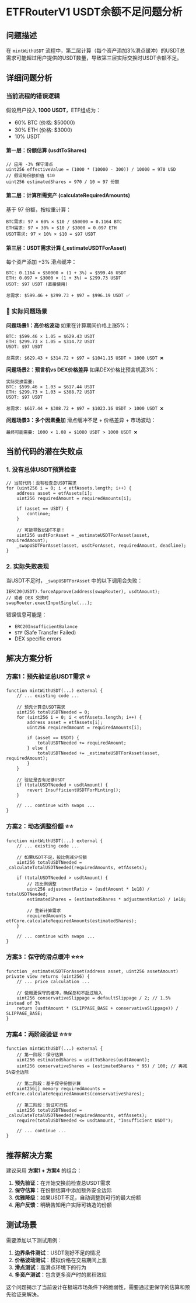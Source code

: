 # ETFRouterV1 USDT余额不足问题分析

## 问题描述
在 `mintWithUSDT` 流程中，第二层计算（每个资产添加3%滑点缓冲）的USDT总需求可能超过用户提供的USDT数量，导致第三层实际交换时USDT余额不足。

## 详细问题分析

### 当前流程的错误逻辑

假设用户投入 **1000 USDT**，ETF组成为：
- 60% BTC (价格: $50000)
- 30% ETH (价格: $3000)
- 10% USDT

#### 第一层：份额估算 (usdtToShares)
```solidity
// 应用 -3% 保守滑点
uint256 effectiveValue = (1000 * (10000 - 300)) / 10000 = 970 USD
// 假设每份额价值 $10
uint256 estimatedShares = 970 / 10 = 97 份额
```

#### 第二层：计算所需资产 (calculateRequiredAmounts)
基于 97 份额，按权重计算：
```
BTC需求: 97 × 60% × $10 / $50000 = 0.1164 BTC
ETH需求: 97 × 30% × $10 / $3000 = 0.097 ETH
USDT需求: 97 × 10% × $10 = $97 USDT
```

#### 第三层：USDT需求计算 (_estimateUSDTForAsset)
每个资产添加 +3% 滑点缓冲：
```
BTC: 0.1164 × $50000 × (1 + 3%) = $599.46 USDT
ETH: 0.097 × $3000 × (1 + 3%) = $299.73 USDT
USDT: $97 USDT (直接使用)

总需求: $599.46 + $299.73 + $97 = $996.19 USDT ✅
```

### 🚨 实际问题场景

**问题场景1：高价格波动**
如果在计算期间价格上涨5%：
```
BTC: $599.46 × 1.05 = $629.43 USDT
ETH: $299.73 × 1.05 = $314.72 USDT
USDT: $97 USDT

总需求: $629.43 + $314.72 + $97 = $1041.15 USDT > 1000 USDT ❌
```

**问题场景2：预言机vs DEX价格差异**
如果DEX价格比预言机高3%：
```
实际交换需要:
BTC: $599.46 × 1.03 = $617.44 USDT
ETH: $299.73 × 1.03 = $308.72 USDT
USDT: $97 USDT

总需求: $617.44 + $308.72 + $97 = $1023.16 USDT > 1000 USDT ❌
```

**问题场景3：多个因素叠加**
滑点缓冲不足 + 价格差异 + 市场波动：
```
最终可能需要: 1000 × 1.08 = $1080 USDT > 1000 USDT ❌
```

## 当前代码的潜在失败点

### 1. 没有总体USDT预算检查
```solidity
// 当前代码：没有检查总USDT需求
for (uint256 i = 0; i < etfAssets.length; i++) {
    address asset = etfAssets[i];
    uint256 requiredAmount = requiredAmounts[i];

    if (asset == USDT) {
        continue;
    }

    // 可能导致USDT不足！
    uint256 usdtForAsset = _estimateUSDTForAsset(asset, requiredAmount);
    _swapUSDTForAsset(asset, usdtForAsset, requiredAmount, deadline);
}
```

### 2. 实际失败表现
当USDT不足时，`_swapUSDTForAsset` 中的以下调用会失败：
```solidity
IERC20(USDT).forceApprove(address(swapRouter), usdtAmount);
// 或者 DEX 交换时
swapRouter.exactInputSingle(...);
```

错误信息可能是：
- `ERC20InsufficientBalance`
- `STF` (Safe Transfer Failed)
- DEX specific errors

## 解决方案分析

### 方案1：预先验证总USDT需求 ⭐
```solidity
function mintWithUSDT(...) external {
    // ... existing code ...

    // 预先计算总USDT需求
    uint256 totalUSDTNeeded = 0;
    for (uint256 i = 0; i < etfAssets.length; i++) {
        address asset = etfAssets[i];
        uint256 requiredAmount = requiredAmounts[i];

        if (asset == USDT) {
            totalUSDTNeeded += requiredAmount;
        } else {
            totalUSDTNeeded += _estimateUSDTForAsset(asset, requiredAmount);
        }
    }

    // 验证是否有足够USDT
    if (totalUSDTNeeded > usdtAmount) {
        revert InsufficientUSDTForMinting();
    }

    // ... continue with swaps ...
}
```

### 方案2：动态调整份额 ⭐⭐
```solidity
function mintWithUSDT(...) external {
    // ... existing code ...

    // 如果USDT不足，按比例减少份额
    uint256 totalUSDTNeeded = _calculateTotalUSDTNeeded(requiredAmounts, etfAssets);

    if (totalUSDTNeeded > usdtAmount) {
        // 按比例调整
        uint256 adjustmentRatio = (usdtAmount * 1e18) / totalUSDTNeeded;
        estimatedShares = (estimatedShares * adjustmentRatio) / 1e18;

        // 重新计算需求
        requiredAmounts = etfCore.calculateRequiredAmounts(estimatedShares);
    }

    // ... continue with swaps ...
}
```

### 方案3：保守的滑点缓冲 ⭐⭐⭐
```solidity
function _estimateUSDTForAsset(address asset, uint256 assetAmount) private view returns (uint256) {
    // ... price calculation ...

    // 使用更保守的缓冲，确保总和不超过输入
    uint256 conservativeSlippage = defaultSlippage / 2; // 1.5% instead of 3%
    return (usdtAmount * (SLIPPAGE_BASE + conservativeSlippage)) / SLIPPAGE_BASE;
}
```

### 方案4：两阶段验证 ⭐⭐⭐
```solidity
function mintWithUSDT(...) external {
    // 第一阶段：保守估算
    uint256 estimatedShares = usdtToShares(usdtAmount);
    uint256 conservativeShares = (estimatedShares * 95) / 100; // 再减5%安全边际

    // 第二阶段：基于保守份额计算
    uint256[] memory requiredAmounts = etfCore.calculateRequiredAmounts(conservativeShares);

    // 第三阶段：验证可行性
    uint256 totalUSDTNeeded = _calculateTotalUSDTNeeded(requiredAmounts, etfAssets);
    require(totalUSDTNeeded <= usdtAmount, "Insufficient USDT");

    // ... continue ...
}
```

## 推荐解决方案

建议采用 **方案1 + 方案4** 的组合：

1. **预先验证**：在开始交换前检查总USDT需求
2. **保守估算**：在份额估算中添加额外安全边际
3. **优雅降级**：如果USDT不足，自动调整到可行的最大份额
4. **用户反馈**：明确告知用户实际可铸造的份额

## 测试场景

需要添加以下测试用例：

1. **边界条件测试**：USDT刚好不足的情况
2. **价格波动测试**：模拟价格在交易期间上涨
3. **滑点测试**：高滑点环境下的行为
4. **多资产测试**：包含更多资产时的累积效应

这个问题揭示了当前设计在极端市场条件下的脆弱性，需要通过更保守的估算和预先验证来解决。